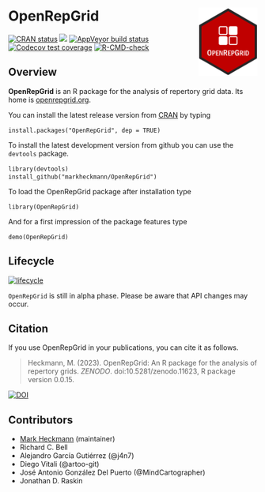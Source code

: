 
# OpenRepGrid <a href="https://docu.openrepgrid.org"><img src="man/figures/logo.png" align="right" height="138" /></a>

<!-- badges: start -->
[![CRAN status](https://www.r-pkg.org/badges/version/OpenRepGrid)](https://CRAN.R-project.org/package=OpenRepGrid)
[![](https://img.shields.io/badge/devel%20version-0.1.14-success.svg)](https://github.com/markheckmann/OpenRepGrid)
[![AppVeyor build status](https://ci.appveyor.com/api/projects/status/github/markheckmann/OpenRepGrid?branch=master&svg=true)](https://ci.appveyor.com/project/markheckmann/OpenRepGrid)
[![Codecov test coverage](https://codecov.io/gh/markheckmann/OpenRepGrid/branch/master/graph/badge.svg)](https://codecov.io/gh/markheckmann/OpenRepGrid?branch=master)
[![R-CMD-check](https://github.com/markheckmann/OpenRepGrid/actions/workflows/R-CMD-check.yaml/badge.svg)](https://github.com/markheckmann/OpenRepGrid/actions/workflows/R-CMD-check.yaml)
<!-- badges: end -->

## Overview

**OpenRepGrid** is an R package for the analysis of repertory grid data. Its home is  [openrepgrid.org](https://openrepgrid.org/). 
                                                  
You can install the latest release version from [CRAN](https://cran.r-project.org/web/packages/OpenRepGrid/index.html) by typing

    install.packages("OpenRepGrid", dep = TRUE)
    
To install the latest development version from github you can use the `devtools` package.
    
    library(devtools)
    install_github("markheckmann/OpenRepGrid") 

To load the OpenRepGrid package after installation type

    library(OpenRepGrid) 

And for a first impression of the package features type

    demo(OpenRepGrid)


## Lifecycle

[![lifecycle](https://img.shields.io/badge/lifecycle-experimental-orange.svg)](https://www.tidyverse.org/lifecycle/#experimental)

`OpenRepGrid` is still in alpha phase. Please be aware that API changes may occur.


## Citation

If you use OpenRepGrid in your publications, you can cite it as follows. 

> Heckmann, M. (2023). OpenRepGrid: An R package for the analysis of repertory grids. *ZENODO*. doi:10.5281/zenodo.11623, R package version 0.0.15.

[![DOI](https://zenodo.org/badge/doi/10.5281/zenodo.11623.svg)](http://dx.doi.org/10.5281/zenodo.11623)


## Contributors

- [Mark Heckmann](https://markheckmann.de) (maintainer)
- Richard C. Bell
- Alejandro García Gutiérrez (@j4n7)
- Diego Vitali (@artoo-git)
- José Antonio González Del Puerto (@MindCartographer)
- Jonathan D. Raskin
